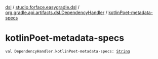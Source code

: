 [dsl](../../index.md) / [studio.forface.easygradle.dsl](../index.md) / [org.gradle.api.artifacts.dsl.DependencyHandler](index.md) / [kotlinPoet-metadata-specs](./kotlin-poet-metadata-specs.md)

# kotlinPoet-metadata-specs

`val DependencyHandler.kotlinPoet-metadata-specs: `[`String`](https://kotlinlang.org/api/latest/jvm/stdlib/kotlin/-string/index.html)